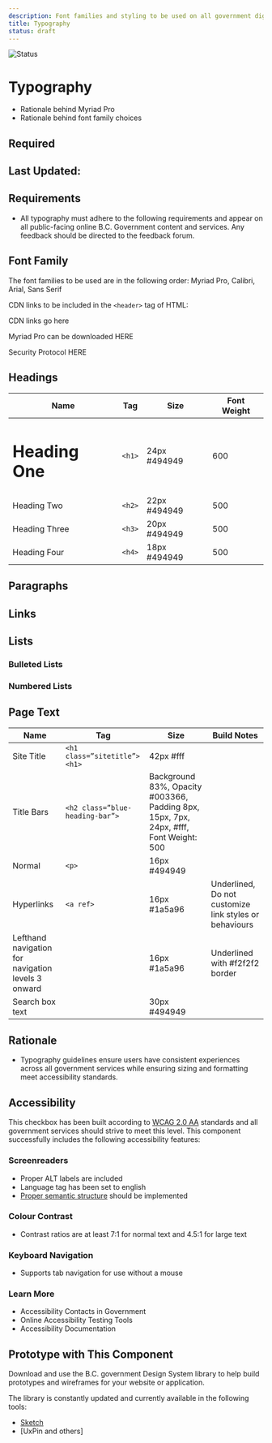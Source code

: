 ```yaml
---
description: Font families and styling to be used on all government digital websites and services.
title: Typography
status: draft
---
```


![Status](https://img.shields.io/badge/Component-Draft-orange.svg)

# Typography
-	Rationale behind Myriad Pro
-	Rationale behind font family choices

## Required 

## Last Updated:

## Requirements
* All typography must adhere to the following requirements and appear on all public-facing online B.C. Government content and services. Any feedback should be directed to the feedback forum.

## Font Family
The font families to be used are in the following order:
Myriad Pro, Calibri, Arial, Sans Serif

  CDN links to be included in the ```<header>``` tag of HTML:
  
  CDN links go here

  Myriad Pro can be downloaded HERE

  Security Protocol HERE

## Headings
Name | Tag | Size | Font Weight
----- | ----- | ----- | ----- |
<h1>Heading One</h1> | ```<h1>``` | 24px #494949 | 600
Heading Two | ```<h2>``` | 22px #494949 | 500
Heading Three | ```<h3>``` | 20px #494949 | 500
Heading Four | ```<h4>``` | 18px #494949 | 500

## Paragraphs

## Links

## Lists

### Bulleted Lists
### Numbered Lists

## Page Text
Name | Tag | Size | Build Notes
----- | ----- | ----- | ----- |
Site Title | ```<h1 class=”sitetitle”><h1>``` | 42px #fff 
Title Bars | ```<h2 class=”blue-heading-bar”>``` | Background 83%, Opacity #003366, Padding 8px, 15px, 7px, 24px, #fff, Font Weight: 500
Normal | ```<p>``` | 16px #494949
Hyperlinks | ```<a ref>``` | 16px #1a5a96 | Underlined, Do not customize link styles or behaviours
Lefthand navigation for navigation levels 3 onward | <div class=”leftNav-item-wrapper”> | 16px #1a5a96 | Underlined with #f2f2f2 border
Search box text | | 30px #494949

## Rationale
* Typography guidelines ensure users have consistent experiences across all government services while ensuring sizing and formatting meet accessibility standards.

## Accessibility
This checkbox has been built according to [WCAG 2.0 AA](https://www.w3.org/TR/WCAG20/) standards and all government services should strive to meet this level.  This component successfully includes the following accessibility features:

### Screenreaders
* Proper ALT labels are included
* Language tag has been set to english
* [Proper semantic structure](https://webaim.org/techniques/semanticstructure/) should be implemented

### Colour Contrast
* Contrast ratios are at least 7:1 for normal text and 4.5:1 for large text

### Keyboard Navigation
* Supports tab navigation for use without a mouse

### Learn More
* Accessibility Contacts in Government
* Online Accessibility Testing Tools
* Accessibility Documentation

## Prototype with This Component
Download and use the B.C. government Design System library to help build prototypes and wireframes for your website or application.

The library is constantly updated and currently available in the following tools:

*	[Sketch](https://sketch.cloud/s/Q0bkG)
* [UxPin and others]
